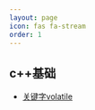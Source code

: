 ```yaml
---
layout: page
icon: fas fa-stream
order: 1
---
```



## c++基础
- [关键字volatile](/research/grammar/c++/volatile/)